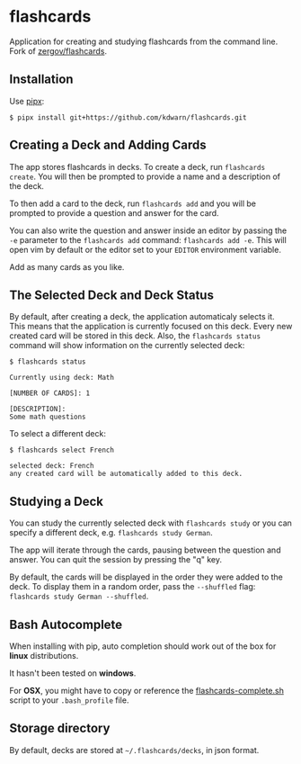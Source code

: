 # flashcards

Application for creating and studying flashcards from the command line. Fork of [zergov/flashcards](https://github.com/zergov/flashcards).

## Installation

Use [pipx](https://github.com/pipxproject/pipx):

```
$ pipx install git+https://github.com/kdwarn/flashcards.git
```

## Creating a Deck and Adding Cards

The app stores flashcards in decks. To create a deck, run `flashcards create`. You will then be prompted to provide a name and a description of the deck.

To then add a card to the deck, run `flashcards add` and you will be prompted to provide a question and answer for the card.

You can also write the question and answer inside an editor by passing the `-e` parameter to the `flashcards add` command: `flashcards add -e`. This will open vim by default or the editor set to your `EDITOR` environment variable.

Add as many cards as you like.

## The Selected Deck and Deck Status

By default, after creating a deck, the application automaticaly selects it.  This means that the application is currently focused on this deck. Every new created card will be stored in this deck. Also, the `flashcards status` command will show information on the currently selected deck:

```
$ flashcards status

Currently using deck: Math

[NUMBER OF CARDS]: 1

[DESCRIPTION]:
Some math questions
```

To select a different deck:

```
$ flashcards select French

selected deck: French
any created card will be automatically added to this deck.
```

## Studying a Deck

You can study the currently selected deck with `flashcards study` or you can specify a different deck, e.g. `flashcards study German`.

The app will iterate through the cards, pausing between the question and answer. You can quit the session by pressing the "q" key.

By default, the cards will be displayed in the order they were added to the deck. To display them in a random order, pass the `--shuffled` flag: `flashcards study German --shuffled`.

## Bash Autocomplete

When installing with pip, auto completion should work out of the box for __linux__ distributions.

It hasn't been tested on __windows__.

For __OSX__, you might have to copy or reference the [flashcards-complete.sh](flashcards-complete.sh) script to your `.bash_profile` file.

## Storage directory

By default, decks are stored at `~/.flashcards/decks`, in json format.

